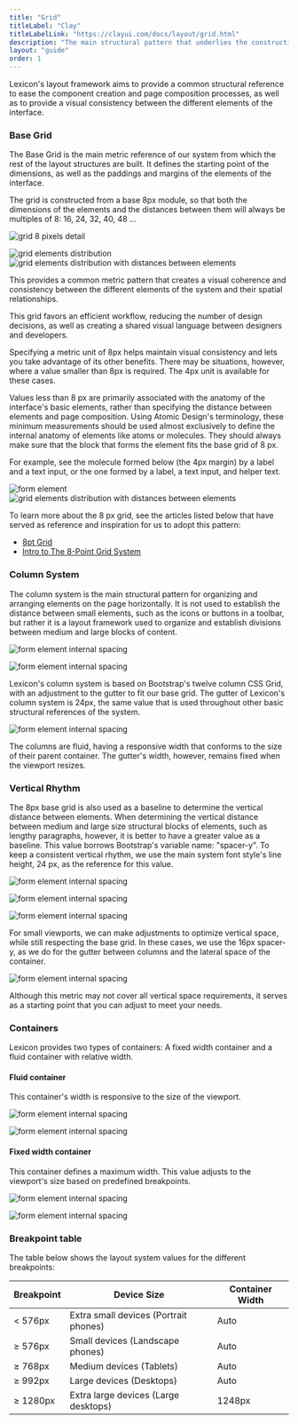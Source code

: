 ```yaml
---
title: "Grid"
titleLabel: "Clay"
titleLabelLink: "https://clayui.com/docs/layout/grid.html"
description: "The main structural pattern that underlies the construction and positioning of all system components."
layout: "guide"
order: 1
---
```


Lexicon's layout framework aims to provide a common structural reference to ease the component creation and page composition processes, as well as to provide a visual consistency between the different elements of the interface.

### Base Grid

The Base Grid is the main metric reference of our system from which the rest of the layout structures are built. It defines the starting point of the dimensions, as well as the paddings and margins of the elements of the interface.

The grid is constructed from a base 8px module, so that both the dimensions of the elements and the distances between them will always be multiples of 8: 16, 24, 32, 40, 48 …

![grid 8 pixels detail](/lexicon/images/Grid01.png)

![grid elements distribution](/lexicon/images/Grid02Part1.jpg) ![grid elements distribution with distances between elements](/lexicon/images/Grid02Part2.jpg)  

This provides a common metric pattern that creates a visual coherence and consistency between the different elements of the system and their spatial relationships.

This grid favors an efficient workflow, reducing the number of design decisions, as well as creating a shared visual language between designers and developers.

Specifying a metric unit of 8px helps maintain visual consistency and lets you take advantage of its other benefits. There may be situations, however, where a value ​​smaller than 8px is required. The 4px unit is available for these cases.

Values ​​less than 8 px are primarily associated with the anatomy of the interface's basic elements, rather than specifying the distance between elements and page composition. Using Atomic Design's terminology, these minimum measurements should be used almost exclusively to define the internal anatomy of elements like atoms or molecules. They should always make sure that the block that forms the element fits the base grid of 8 px. 

For example, see the molecule formed below (the 4px margin) by a label and a text input, or the one formed by a label, a text input, and helper text.

![form element](/lexicon/images/Grid03Part1.jpg) ![grid elements distribution with distances between elements](/lexicon/images/Grid03Part2.jpg)  

To learn more about the 8 px grid, see the articles listed below that have served as reference and inspiration for us to adopt this pattern:

* [8pt Grid](https://spec.fm/specifics/8-pt-grid)
* [Intro to The 8-Point Grid System](https://builttoadapt.io/intro-to-the-8-point-grid-system-d2573cde8632)

### Column System

The column system is the main structural pattern for organizing and arranging elements on the page horizontally. It is not used to establish the distance between small elements, such as the icons or buttons in a toolbar, but rather it is a layout framework used to organize and establish divisions between medium and large blocks of content.

![form element internal spacing](/lexicon/images/Grid04.jpg)

![form element internal spacing](/lexicon/images/Grid05.jpg)

Lexicon's column system is based on Bootstrap's twelve column CSS Grid, with an adjustment to the gutter to fit our base grid. The gutter of Lexicon's column system is 24px, the same value that is used throughout other basic structural references of the system.

![form element internal spacing](/lexicon/images/Grid06.jpg)

The columns are fluid, having a responsive width that conforms to the size of their parent container. The gutter's width, however, remains fixed when the viewport resizes.

### Vertical Rhythm

The 8px base grid is also used as a baseline to determine the vertical distance between elements. When determining the vertical distance between medium and large size structural blocks of elements, such as lengthy paragraphs, however, it is better to have a greater value as a baseline. This value borrows Bootstrap's variable name: "spacer-y". To keep a consistent vertical rhythm, we use the main system font style's line height, 24 px, as the reference for this value.

![form element internal spacing](/lexicon/images/GridVertRhythm01.jpg)

![form element internal spacing](/lexicon/images/GridVertRhythm02.jpg)

![form element internal spacing](/lexicon/images/GridVertRhythm03.jpg)

For small viewports, we can make adjustments to optimize vertical space, while still respecting the base grid. In these cases, we use the 16px spacer-y, as we do for the gutter between columns and the lateral space of the container.

![form element internal spacing](/lexicon/images/GridVertRhythm04.jpg)

Although this metric may not cover all vertical space requirements, it serves as a starting point that you can adjust to meet your needs.

### Containers

Lexicon provides two types of containers: A fixed width container and a fluid container with relative width.

#### Fluid container

This container's width is responsive to the size of the viewport.

![form element internal spacing](/lexicon/images/GridContainerFluid.jpg)

![form element internal spacing](/lexicon/images/GridContainerFluidMetrics.jpg)

#### Fixed width container

This container defines a maximum width. This value adjusts to the viewport's size based on predefined breakpoints.

![form element internal spacing](/lexicon/images/GridContainerFixed.jpg)

![form element internal spacing](/lexicon/images/GridContainerFixedMetrics.jpg)

### Breakpoint table

The table below shows the layout system values for the different breakpoints:

| Breakpoint | Device Size | Container Width |
| ---------- | ----------- | ------------------- |
| < 576px | Extra small devices (Portrait phones) | Auto |
| &ge; 576px | Small devices (Landscape phones) | Auto |
| &ge; 768px | Medium devices (Tablets) | Auto |
| &ge; 992px | Large devices (Desktops) | Auto |
| &ge; 1280px | Extra large devices (Large desktops) | 1248px |
